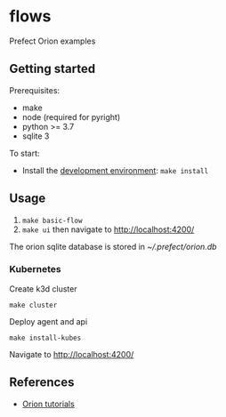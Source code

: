 # flows

Prefect Orion examples

## Getting started

Prerequisites:

- make
- node (required for pyright)
- python >= 3.7
- sqlite 3

To start:

- Install the [development environment](CONTRIBUTING.md#Development-environment): `make install`

## Usage

1. `make basic-flow`
1. `make ui` then navigate to [http://localhost:4200/](http://localhost:4200/)

The orion sqlite database is stored in _~/.prefect/orion.db_

### Kubernetes

Create k3d cluster

```
make cluster
```

Deploy agent and api

```
make install-kubes
```

Navigate to [http://localhost:4200/](http://localhost:4200/)

## References

- [Orion tutorials](https://orion-docs.prefect.io/tutorials/first-steps/)

